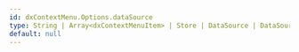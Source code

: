 ```yaml
---
id: dxContextMenu.Options.dataSource
type: String | Array<dxContextMenuItem> | Store | DataSource | DataSource_Options | null
default: null
---
```

